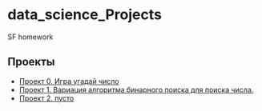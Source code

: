 # data_science_Projects
SF homework
## Проекты
* [Проект 0. Игра угадай число](https://github.com/BloodFlame13/sf_data_science/tree/main/Project_0)
* [Проект 1. Вариация алгоритма бинарного поиска для поиска числа.](https://github.com/BloodFlame13/sf_data_science/tree/main/Task%208.1.%20Module%208%20(HW-01))
* [Проект 2. пусто]()
